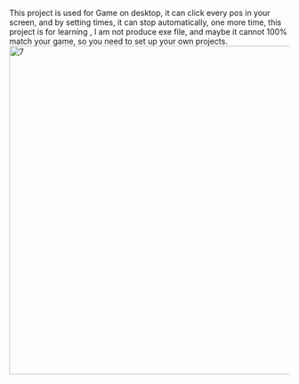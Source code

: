 This project is used for Game on desktop, it can click every pos in your screen, and by setting times, it can stop automatically, one more time, this project is for learning , I am not produce exe file, and maybe it cannot 100% match your game, so you need to set up your own projects.<img width="590" alt="7" src="https://github.com/user-attachments/assets/ebe1da82-25ce-4026-a9bd-e721fd18e317" />
